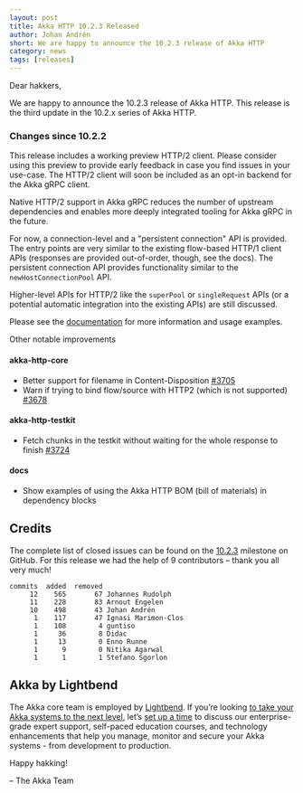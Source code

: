 ```yaml
---
layout: post
title: Akka HTTP 10.2.3 Released
author: Johan Andrén
short: We are happy to announce the 10.2.3 release of Akka HTTP
category: news
tags: [releases]
---
```


Dear hakkers,

We are happy to announce the 10.2.3 release of Akka HTTP. This release is the third update in the 10.2.x series of Akka HTTP.

### Changes since 10.2.2

This release includes a working preview HTTP/2 client. Please consider using this preview to provide early feedback in case you find issues in your use-case. The HTTP/2 client will soon be included as an opt-in backend for the Akka gRPC client.

Native HTTP/2 support in Akka gRPC reduces the number of upstream dependencies and enables more deeply integrated tooling for Akka gRPC in the future.

For now, a connection-level and a "persistent connection" API is provided. The entry points are very similar to the existing flow-based HTTP/1 client APIs (responses are provided out-of-order, though, see the docs). The persistent connection API provides functionality similar to the `newHostConnectionPool` API.

Higher-level APIs for HTTP/2 like the `superPool` or `singleRequest` APIs (or a potential automatic integration into the existing APIs) are still discussed.

Please see the [documentation](https://doc.akka.io/docs/akka-http/current/client-side/http2.html) for more information and usage examples.


Other notable improvements

#### akka-http-core

* Better support for filename in Content-Disposition [#3705](https://github.com/akka/akka-http/pull/3705)
* Warn if trying to bind flow/source with HTTP2 (which is not supported) [#3678](https://github.com/akka/akka-http/pull/3678)

#### akka-http-testkit

* Fetch chunks in the testkit without waiting for the whole response to finish [#3724](https://github.com/akka/akka-http/pull/3724)

#### docs

* Show examples of using the Akka HTTP BOM (bill of materials) in dependency blocks

## Credits

The complete list of closed issues can be found on the [10.2.3](https://github.com/akka/akka-http/milestone/61?closed=1) milestone on GitHub.
For this release we had the help of 9 contributors – thank you all very much!

```
commits  added  removed
     12    565       67 Johannes Rudolph
     11    228       83 Arnout Engelen
     10    498       43 Johan Andrén
      1    117       47 Ignasi Marimon-Clos
      1    108        4 guntiso
      1     36        8 Didac
      1     13        0 Enno Runne
      1      9        0 Nitika Agarwal
      1      1        1 Stefano Sgorlon
```

## Akka by Lightbend

The Akka core team is employed by [Lightbend](https://www.lightbend.com/). If you’re looking [to take your Akka systems to the next level](https://www.lightbend.com/lightbend-platform-subscription), let’s [set up a time](https://lightbend.com/contact) to discuss our enterprise-grade expert support, self-paced education courses, and technology enhancements that help you manage, monitor and secure your Akka systems - from development to production.

Happy hakking!

– The Akka Team
